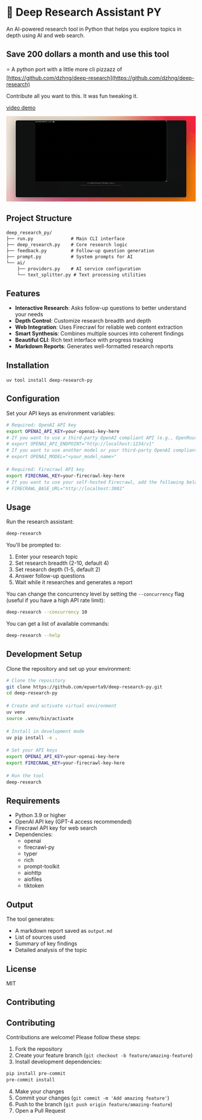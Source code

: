 # 🐍 Deep Research Assistant PY

An AI-powered research tool in Python that helps you explore topics in depth using AI and web search.

## Save 200 dollars a month and use this tool

⭐ A python port with a little more cli pizzazz of [https://github.com/dzhng/deep-research](https://github.com/dzhng/deep-research)

Contribute all you want to this. It was fun tweaking it.

[video demo](https://app.arcade.software/share/e6N8mBQlAMbdc0dmOuS1)

![alt text](./deep-research-py.gif)

## Project Structure

```plaintext
deep_research_py/
├── run.py              # Main CLI interface
├── deep_research.py    # Core research logic
├── feedback.py         # Follow-up question generation
├── prompt.py           # System prompts for AI
└── ai/
    ├── providers.py    # AI service configuration
    └── text_splitter.py # Text processing utilities
```

## Features

- **Interactive Research**: Asks follow-up questions to better understand your needs
- **Depth Control**: Customize research breadth and depth
- **Web Integration**: Uses Firecrawl for reliable web content extraction
- **Smart Synthesis**: Combines multiple sources into coherent findings
- **Beautiful CLI**: Rich text interface with progress tracking
- **Markdown Reports**: Generates well-formatted research reports

## Installation

`uv tool install deep-research-py`


## Configuration

Set your API keys as environment variables:

```bash
# Required: OpenAI API key
export OPENAI_API_KEY=your-openai-key-here
# If you want to use a third-party OpenAI compliant API (e.g., OpenRouter or Gemini), add the following below:
# export OPENAI_API_ENDPOINT="http://localhost:1234/v1"
# If you want to use another model or your third-party OpenAI compliant API doesn't support o3-mini, add following below:
# export OPENAI_MODEL="<your_model_name>"

# Required: Firecrawl API key
export FIRECRAWL_KEY=your-firecrawl-key-here
# If you want to use your self-hosted Firecrawl, add the following below:
# FIRECRAWL_BASE_URL="http://localhost:3002"
```

## Usage

Run the research assistant:

```bash
deep-research
```

You'll be prompted to:
1. Enter your research topic
2. Set research breadth (2-10, default 4)
3. Set research depth (1-5, default 2)
4. Answer follow-up questions
5. Wait while it researches and generates a report

You can change the concurrency level by setting the `--concurrency` flag (useful if you have a high API rate limit):

```bash
deep-research --concurrency 10
```

You can get a list of available commands:

```bash
deep-research --help
```

## Development Setup

Clone the repository and set up your environment:

```bash
# Clone the repository
git clone https://github.com/epuerta9/deep-research-py.git
cd deep-research-py

# Create and activate virtual environment
uv venv
source .venv/bin/activate

# Install in development mode
uv pip install -e .

# Set your API keys
export OPENAI_API_KEY=your-openai-key-here
export FIRECRAWL_KEY=your-firecrawl-key-here

# Run the tool
deep-research
```

## Requirements

- Python 3.9 or higher
- OpenAI API key (GPT-4 access recommended)
- Firecrawl API key for web search
- Dependencies:
  - openai
  - firecrawl-py
  - typer
  - rich
  - prompt-toolkit
  - aiohttp
  - aiofiles
  - tiktoken

## Output

The tool generates:
- A markdown report saved as `output.md`
- List of sources used
- Summary of key findings
- Detailed analysis of the topic

## License

MIT

## Contributing

## Contributing

Contributions are welcome! Please follow these steps:

1. Fork the repository
2. Create your feature branch (`git checkout -b feature/amazing-feature`)
3. Install development dependencies:
```bash
pip install pre-commit
pre-commit install
```
4. Make your changes
6. Commit your changes (`git commit -m 'Add amazing feature'`)
7. Push to the branch (`git push origin feature/amazing-feature`)
8. Open a Pull Request
